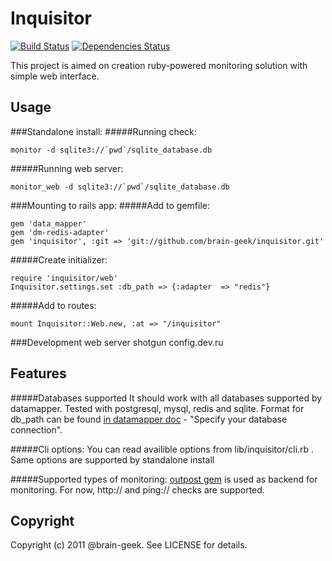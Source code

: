 Inquisitor
===============

[![Build Status](https://secure.travis-ci.org/brain-geek/inquisitor.png)](http://travis-ci.org/brain-geek/inquisitor)
[![Dependencies Status](https://gemnasium.com/brain-geek/inquisitor.png)](https://gemnasium.com/brain-geek/inquisitor)

This project is aimed on creation ruby-powered monitoring solution with simple web interface.

Usage
-----
###Standalone install:
#####Running check:

	monitor -d sqlite3://`pwd`/sqlite_database.db

#####Running web server:

	monitor_web -d sqlite3://`pwd`/sqlite_database.db

###Mounting to rails app:
#####Add to gemfile:

	gem 'data_mapper'
	gem 'dm-redis-adapter'
	gem 'inquisitor', :git => 'git://github.com/brain-geek/inquisitor.git'

#####Create initializer:

	require 'inquisitor/web'
	Inquisitor.settings.set :db_path => {:adapter  => "redis"}

#####Add to routes:

	mount Inquisitor::Web.new, :at => "/inquisitor"

###Development web server
	shotgun config.dev.ru

Features
-----
#####Databases supported
It should work with all databases supported by datamapper. Tested with postgresql, mysql, redis and sqlite. Format for db_path can be found [in datamapper doc](http://datamapper.org/getting-started.html) - "Specify your database connection".

#####Cli options:
You can read availible options from lib/inquisitor/cli.rb . Same options are supported by standalone install

#####Supported types of monitoring:
[outpost gem](https://github.com/vinibaggio/outpost) is used as backend for monitoring. For now, http:// and ping:// checks are supported.

Copyright
---------

Copyright (c) 2011 @brain-geek. See LICENSE for details.


